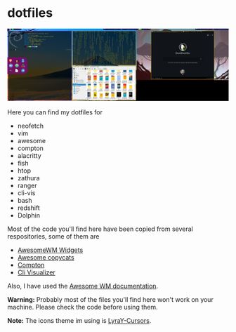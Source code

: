 # dotfiles

![My desktop](desk.png)

Here you can find my dotfiles for

* neofetch
* vim
* awesome
* compton
* alacritty
* fish
* htop
* zathura
* ranger
* cli-vis
* bash
* redshift
* Dolphin

Most of the code you'll find here have been copied from several respositories, some of them are

* [AwesomeWM Widgets](https://pavelmakhov.com/awesome-wm-widgets/#tabMain)
* [Awesome copycats](https://github.com/lcpz/awesome-copycats)
* [Compton](https://github.com/chjj/compton)
* [Cli Visualizer](https://github.com/dpayne/cli-visualizer)

Also, I have used the [Awesome WM documentation](https://awesomewm.org/doc/api/index.html).

**Warning:** Probably most of the files you'll find here won't work on your machine. Please check the code before using them.

**Note:** The icons theme im using is [LyraY-Cursors](https://www.gnome-look.org/p/1543937).
